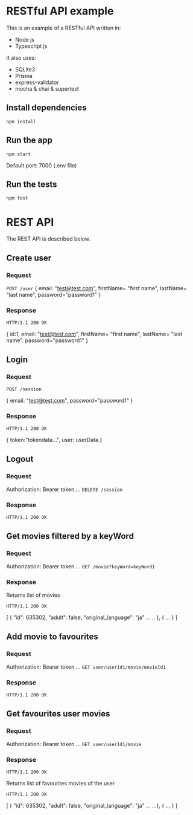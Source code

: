 # RESTful API example 

This is an example of a RESTful API written in:
- Node js
- Typescript js

It also uses:
- SQLite3
- Prisma 
- express-validator
- mocha & chai & supertest

## Install dependencies

    npm install

## Run the app 

    npm start
Default port: 7000 (.env file)

## Run the tests

    npm test

# REST API

The REST API is described below.

## Create user

### Request
`POST /user`
{
	email: "test@test.com",
	firstName= "first name",
	lastName= "last name",
	password="password1"
}

### Response
    HTTP/1.1 200 OK 
{
	id:1,
	email: "test@test.com",
	firstName= "first name",
	lastName= "last name".
	password="password1"
}

## Login

### Request
`POST /session`

{
	email: "test@test.com",
	password="password1"
}

### Response
    HTTP/1.1 200 OK  
{
	token:"tokendata...",
	user: userData
}

## Logout

### Request
Authorization: Bearer token....
`DELETE /session`

### Response
    HTTP/1.1 200 OK  

## Get movies filtered by a keyWord
### Request
Authorization: Bearer token....
`GET /movie?keyWord=keyWord1`


### Response
Returns list of movies 

    HTTP/1.1 200 OK 
[
	{
		"id": 635302,
	    "adult": false, 
	    "original_language": "ja"
	    ...
	    ..
	},
	{
		...
	}
]

## Add movie to favourites

### Request
Authorization: Bearer token....
`GET user/userId1/movie/movieId1`

### Response 
    HTTP/1.1 200 OK 

## Get favourites user movies

### Request
Authorization: Bearer token....
`GET user/userId1/movie`

### Response 
    HTTP/1.1 200 OK 
Returns list of favourites movies of the user

    HTTP/1.1 200 OK 
[
	{
		"id": 635302,
	    "adult": false, 
	    "original_language": "ja"
	    ...
	    ..
	},
	{
		...
	}
]
